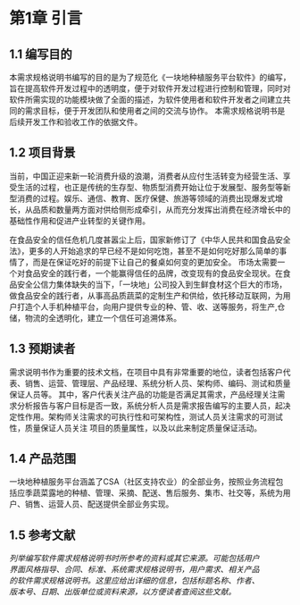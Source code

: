 第1章 引言
===


## 1.1 编写目的

本需求规格说明书编写的目的是为了规范化《一块地种植服务平台软件》的编写，旨在提高软件开发过程中的透明度，便于对软件开发过程进行控制和管理，同时对软件所需实现的功能模块做了全面的描述，为软件使用者和软件开发者之间建立共同的需求目标，便于开发团队和使用者之间的交流与协作。
本需求规格说明书是后续开发工作和验收工作的依据文件。

## 1.2 项目背景

当前，中国正迎来新一轮消费升级的浪潮，消费者从应付生活转变为经营生活、享受生活的过程，也正是传统的生存型、物质型消费开始让位于发展型、服务型等新型消费的过程。娱乐、通信、教育、医疗保健、旅游等领域的消费出现爆发式增长，从品质和数量两方面对供给侧形成牵引，从而充分发挥出消费在经济增长中的基础性作用和促进产业转型的关键作用。

在食品安全的信任危机几度甚嚣尘上后，国家新修订了《中华人民共和国食品安全法》，更多的人开始追求的早已经不是如何吃饱，甚至不是如何吃好那么简单的事情了，而是在保证吃好的前提下让自己的餐桌如何变的更加安全。
市场太需要一个对食品安全的践行者，一个能赢得信任的品牌，改变现有的食品安全现状。在食品安全公信力集体缺失的当下，「一块地」公司投入到生鲜食材这个巨大的市场，做食品安全的践行者，从事高品质蔬菜的定制生产和供给，依托移动互联网，为用户打造个人手机种植平台，向用户提供专业的种、管、收、送等服务，将生产,仓储，物流的全透明化，建立一个信任可追溯体系。


## 1.3 预期读者

需求说明书作为重要的技术文档，在项目中具有非常重要的地位，读者包括客户代表、销售、运营、管理层、产品经理、系统分析人员、架构师、编码、测试和质量保证人员等。
其中，客户代表关注产品的功能是否满足其需求，产品经理关注需求分析报告与客户目标是否一致，系统分析人员是需求报告编写的主要人员，起决定性作用。架构师关注需求的可执行性和可架构性，测试人员关注需求的可测试性，质量保证人员关注 项目的质量属性，以及以此来制定质量保证活动。 

## 1.4 产品范围

一块地种植服务平台涵盖了CSA（社区支持农业）的全部业务，按照业务流程包括应季蔬菜露地的种植、管理、采摘、配送、售后服务、集市、社交等，系统为用户、销售、运营人员、配送提供全部业务实现。

## 1.5 参考文献
  _列举编写软件需求规格说明书时所参考的资料或其它来源。可能包括用户      
  界面风格指导、合同、标准、系统需求规格说明书，用户需求、相关产品      
  的软件需求规格说明书。这里应给出详细的信息，包括标题名称、作者、      
  版本号、日期、出版单位或资料来源，以方便读者查阅这些文献。_






